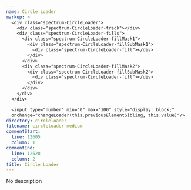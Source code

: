 ```yaml
---
name: Circle Loader
markup: >
  <div class="spectrum-CircleLoader">
    <div class="spectrum-CircleLoader-track"></div>
    <div class="spectrum-CircleLoader-fills">
      <div class="spectrum-CircleLoader-fillMask1">
        <div class="spectrum-CircleLoader-fillSubMask1">
          <div class="spectrum-CircleLoader-fill"></div>
        </div>
      </div>
      <div class="spectrum-CircleLoader-fillMask2">
        <div class="spectrum-CircleLoader-fillSubMask2">
          <div class="spectrum-CircleLoader-fill"></div>
        </div>
      </div>
    </div>
  </div>

  <input type="number" min="0" max="100" style="display: block;"
  onchange="changeLoader(this.previousElementSibling, this.value)"/>
directory: circleloader
filename: circleloader-medium
commentStart:
  line: 12605
  column: 1
commentEnd:
  line: 12628
  column: 2
title: Circle Loader
---
```

No description